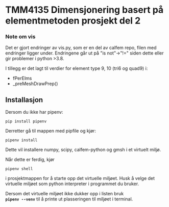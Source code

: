 # TMM4135 Dimensjonering basert på elementmetoden prosjekt del 2


### Note om vis
Det er gjort endringer av vis.py, som er en del av calfem repo, filen med endringer ligger under. Endringene går ut på "is not"->"!=" siden dette eller gir problemer i python >3.8.

I tillegg er det lagt til verdier for element type 9, 10 (tri6 og quad9) i: 
 - fPerElms
 - _preMeshDrawPrep()


## Installasjon
Dersom du ikke har pipenv:  
```terminal
pip install pipenv 
```
Derretter gå til mappen med pipfile og kjør:  
```
pipenv install
```  
Dette vil installere numpy, scipy, calfem-python og gmsh i et
virtuelt miljø.  

Når dette er ferdig, kjør 
```
pipenv shell
```  
i prosjektmappen for 
å starte opp det virtuelle miljøet. 
Husk å velge det virtuelle miljøet som python interpreter i 
programmet du bruker. 

Dersom det virtuelle miljøet ikke dukker opp i listen bruk  
**`pipenv --venv`** til å printe ut plasseringen til miljøet i
terminal.